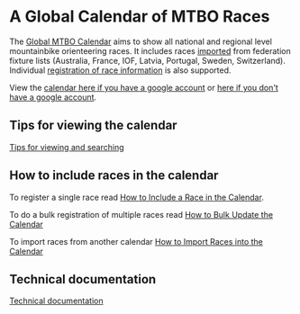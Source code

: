# A Global Calendar of MTBO Races

The [Global MTBO Calendar](https://calendar.google.com/calendar?cid=Y2t0cHI5cDA4b3IxMmcwODIwZzgza2NlMG9AZ3JvdXAuY2FsZW5kYXIuZ29vZ2xlLmNvbQ)
 aims to show all national and regional level mountainbike orienteering races.
It includes races [imported]((./docs/import.md)) from 
federation fixture lists (Australia, France, IOF, Latvia, Portugal, Sweden, Switzerland).
Individual [registration of race information](./docs/register.md) is also supported.

View the [calendar here if you have a google account](https://calendar.google.com/calendar?cid=Y2t0cHI5cDA4b3IxMmcwODIwZzgza2NlMG9AZ3JvdXAuY2FsZW5kYXIuZ29vZ2xlLmNvbQ)
or [here if you don't have a google account](https://calendar.google.com/calendar/embed?src=cktpr9p08or12g0820g83kce0o%40group.calendar.google.com).

## Tips for viewing the calendar
[Tips for viewing and searching](./docs/view.md)

## How to include races in the calendar
To register a single race read [How to Include a Race in the Calendar](./docs/register.md).

To do a bulk registration of multiple races read [How to Bulk Update the Calendar](./docs/bulk.md)

To import races from another calendar [How to Import Races into the Calendar](./docs/import.md)

## Technical documentation
[Technical documentation](./docs/technical.md)




